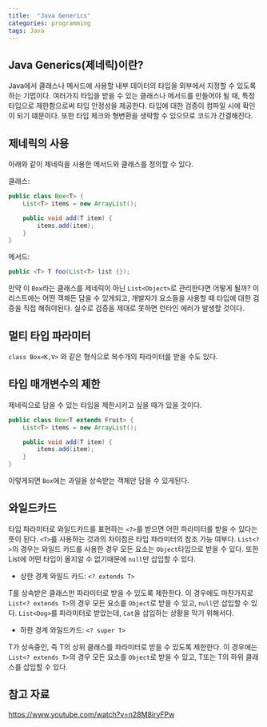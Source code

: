 ```yaml
---
title:  "Java Generics"
categories: programming
tags: Java
---
```


## Java Generics(제네릭)이란?

Java에서 클래스나 메서드에 사용할 내부 데이터의 타입을 외부에서 지정할 수 있도록하는 기멉이다. 여러가지 타입을 받을 수 있는 클래스나 메서드를 만들어야 될 때, 특정 타입으로 제한함으로써 타입 안정성을 제공한다. 타입에 대한 검증이 컴파일 시에 확인이 되기 떄문이다. 또한 타입 체크와 형변환을 생략할 수 있으므로 코드가 간결해진다.

## 제네릭의 사용

아래와 같이 제네릭을 사용한 메서드와 클래스를 정의할 수 있다.

클래스:

```java
public class Box<T> {
    List<T> items = new ArrayList();

    public void add(T item) {
        items.add(item);
    }
}
```

메서드:

```java
public <T> T foo(List<T> list {});
```

만약 이 `Box`라는 클래스를 제네릭이 아닌 `List<Object>`로 관리한다면 어떻게 될까? 이 리스트에는 어떤 객체든 담을 수 있게되고, 개발자가 요소들을 사용할 때 타입에 대한 검증을 직접 해줘야된다. 실수로 검증을 제대로 못하면 런타인 에러가 발생할 것이다.

## 멀티 타입 파라미터

`class Box<K,V>` 와 같은 형식으로 복수개의 파라미터를 받을 수도 있다.

## 타입 매개변수의 제한

제네릭으로 담을 수 있는 타입을 제한시키고 싶을 때가 있을 것이다.

```java
public class Box<T extends Fruit> {
    List<T> items = new ArrayList();

    public void add(T item) {
        items.add(item);
    }
}
```

이렇게되면 `Box`에는 과일을 상속받는 객체만 담을 수 있게된다.

## 와일드카드

타입 파라미터로 와일드카드를 표현하는 `<?>`를 받으면 어떤 파라미터를 받을 수 있다는 뜻이 된다. `<T>`를 사용하는 것과의 차이점은 타입 파라미터의 참조 가능 여부다. `List<?>`의 경우는 와일드 카드를 사용한 경우 모든 요소는 `Object`타입으로 받을 수 있다. 또한 List에 어떤 타입이 올지알 수 없기때문에 `null`만 삽입할 수 있다.

- 상한 경계 와일드 카드: `<? extends T>`

T를 상속받은 클래스만 파라미터로 받을 수 있도록 제한한다. 이 경우에도 마찬가지로 `List<? extends T>`의 경우 모든 요소를 `Object`로 받을 수 있고, `null`만 삽입할 수 있다. `List<Dog>`를 파라미터로 받았는데, `Cat`을 삽입하는 상황을 막기 위해서다.

- 하한 경계 와일드카드: `<? super T>`

T가 상속중인, 즉 T의 상위 클래스를 파라미터로 받을 수 있도록 제한한다. 이 경우에는 `List<? extends T>`의 경우 모든 요소를 `Object`로 받을 수 있고, T또는 T의 하위 클래스를 삽입할 수 있다.

## 참고 자료

<https://www.youtube.com/watch?v=n28M8iryFPw>